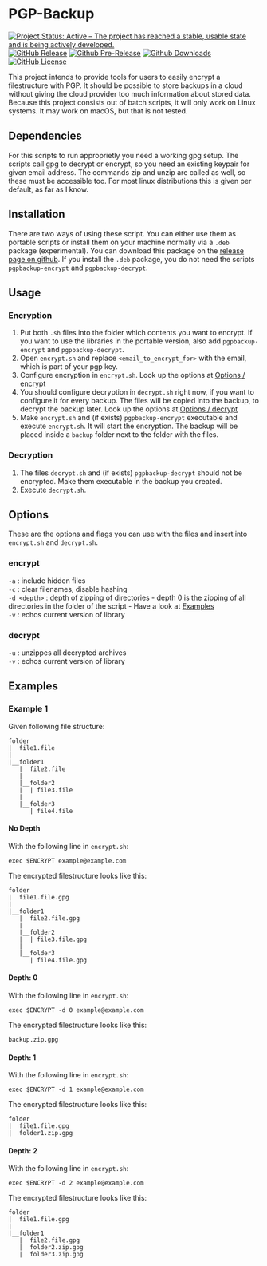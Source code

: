 # PGP-Backup
[![Project Status: Active – The project has reached a stable, usable state and is being actively developed.](http://www.repostatus.org/badges/latest/active.svg)](http://www.repostatus.org/#active)
[![GitHub Release](https://img.shields.io/github/release/NicoVIII/PGP-Backup.svg)]()
[![Github Pre-Release](https://img.shields.io/github/release/NicoVIII/PGP-Backup/all.svg?label=prerelease)]()
[![Github Downloads](https://img.shields.io/github/downloads/NicoVIII/PGP-Backup/total.svg)]()
[![GitHub License](https://img.shields.io/badge/license-MIT-blue.svg)](https://raw.githubusercontent.com/NicoVIII/CloudBackupEncryption/master/LICENSE.txt)

This project intends to provide tools for users to easily encrypt a filestructure with PGP. It should be possible to store backups in a cloud without giving the cloud provider too much information about stored data.
Because this project consists out of batch scripts, it will only work on Linux systems. It may work on macOS, but that is not tested.

## Dependencies
For this scripts to run approprietly you need a working gpg setup. The scripts call gpg to decrypt or encrypt, so you need an existing keypair for given email address.
The commands zip and unzip are called as well, so these must be accessible too. For most linux distributions this is given per default, as far as I know.

## Installation
There are two ways of using these script. You can either use them as portable scripts or install them on your machine normally via a `.deb` package (experimental). You can download this package on the [release page on github](https://github.com/NicoVIII/PGP-Backup/releases).
If you install the `.deb` package, you do not need the scripts `pgpbackup-encrypt` and `pgpbackup-decrypt`.

## Usage

### Encryption
1. Put both `.sh` files into the folder which contents you want to encrypt. If you want to use the libraries in the portable version, also add `pgpbackup-encrypt` and `pgpbackup-decrypt`.
2. Open `encrypt.sh` and replace `<email_to_encrypt_for>` with the email, which is part of your pgp key.
3. Configure encryption in `encrypt.sh`. Look up the options at [Options / encrypt](#encrypt)
4. You should configure decryption in `decrypt.sh` right now, if you want to configure it for every backup. The files will be copied into the backup, to decrypt the backup later. Look up the options at [Options / decrypt](#decrypt)
5. Make `encrypt.sh` and (if exists) `pgpbackup-encrypt` executable and execute `encrypt.sh`. It will start the encryption. The backup will be placed inside a `backup` folder next to the folder with the files.

### Decryption
1. The files `decrypt.sh` and (if exists) `pgpbackup-decrypt` should not be encrypted. Make them executable in the backup you created.
2. Execute `decrypt.sh`.

## Options
These are the options and flags you can use with the files and insert into `encrypt.sh` and `decrypt.sh`.

### encrypt
`-a` : include hidden files  
`-c` : clear filenames, disable hashing  
`-d <depth>` : depth of zipping of directories - depth 0 is the zipping of all directories in the folder of the script - Have a look at [Examples](#Examples)  
`-v` : echos current version of library

### decrypt
`-u` : unzippes all decrypted archives  
`-v` : echos current version of library

## Examples

### Example 1

Given following file structure:
```
folder
|  file1.file
|
|__folder1
   |  file2.file
   |
   |__folder2
   |  | file3.file
   |
   |__folder3
      | file4.file
```

#### No Depth
With the following line in `encrypt.sh`:
```
exec $ENCRYPT example@example.com
```
The encrypted filestructure looks like this:
```
folder
|  file1.file.gpg
|
|__folder1
   |  file2.file.gpg
   |
   |__folder2
   |  | file3.file.gpg
   |
   |__folder3
      | file4.file.gpg
```

#### Depth: 0
With the following line in `encrypt.sh`:
```
exec $ENCRYPT -d 0 example@example.com
```
The encrypted filestructure looks like this:
```
backup.zip.gpg
```

#### Depth: 1
With the following line in `encrypt.sh`:
```
exec $ENCRYPT -d 1 example@example.com
```
The encrypted filestructure looks like this:
```
folder
|  file1.file.gpg
|  folder1.zip.gpg
```

#### Depth: 2
With the following line in `encrypt.sh`:
```
exec $ENCRYPT -d 2 example@example.com
```
The encrypted filestructure looks like this:
```
folder
|  file1.file.gpg
|
|__folder1
   |  file2.file.gpg
   |  folder2.zip.gpg
   |  folder3.zip.gpg
```
